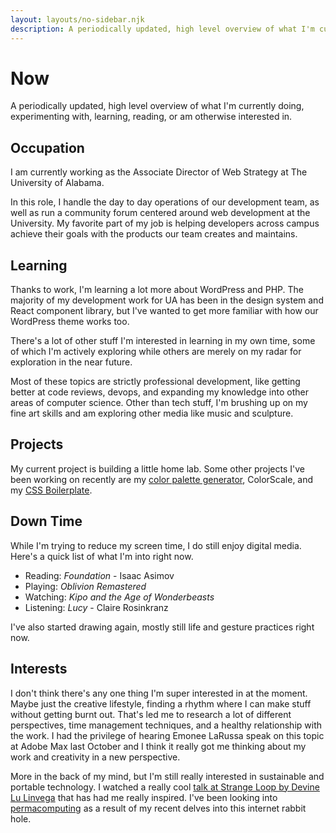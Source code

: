```yaml
---
layout: layouts/no-sidebar.njk
description: A periodically updated, high level overview of what I'm currently doing, experimenting with, learning, reading, or am otherwise interested in.
---
```


# Now

A periodically updated, high level overview of what I'm currently doing, experimenting with, learning, reading, or am otherwise interested in.

## Occupation

I am currently working as the Associate Director of Web Strategy at The University of Alabama.

In this role, I handle the day to day operations of our development team, as well as run a community forum centered around web development at the University. My favorite part of my job is helping developers across campus achieve their goals with the products our team creates and maintains.

## Learning

Thanks to work, I'm learning a lot more about WordPress and PHP. The majority of my development work for UA has been in the design system and React component library, but I've wanted to get more familiar with how our WordPress theme works too.

There's a lot of other stuff I'm interested in learning in my own time, some of which I'm actively exploring while others are merely on my radar for exploration in the near future.

Most of these topics are strictly professional development, like getting better at code reviews, devops, and expanding my knowledge into other areas of computer science. Other than tech stuff, I'm brushing up on my fine art skills and am exploring other media like music and sculpture.

## Projects

My current project is building a little home lab. Some other projects I've been working on recently are my [color palette generator](https://colorscale.app), ColorScale, and my [CSS Boilerplate](https://github.com/MattMcAdams/CSS-Boilerplate).

## Down Time

While I'm trying to reduce my screen time, I do still enjoy digital media. Here's a quick list of what I'm into right now.

- Reading: *Foundation* - Isaac Asimov
- Playing: *Oblivion Remastered*
- Watching: *Kipo and the Age of Wonderbeasts*
- Listening: *Lucy* - Claire Rosinkranz

I've also started drawing again, mostly still life and gesture practices right now.

## Interests

I don't think there's any one thing I'm super interested in at the moment. Maybe just the creative lifestyle, finding a rhythm where I can make stuff without getting burnt out. That's led me to research a lot of different perspectives, time management techniques, and a healthy relationship with the work. I had the privilege of hearing Emonee LaRussa speak on this topic at Adobe Max last October and I think it really got me thinking about my work and creativity in a new perspective.

More in the back of my mind, but I'm still really interested in sustainable and portable technology. I watched a really cool [talk at Strange Loop by Devine Lu Linvega](https://www.youtube.com/watch?v=T3u7bGgVspM) that has had me really inspired. I've been looking into [permacomputing](https://wiki.xxiivv.com/site/permacomputing.html) as a result of my recent delves into this internet rabbit hole.
